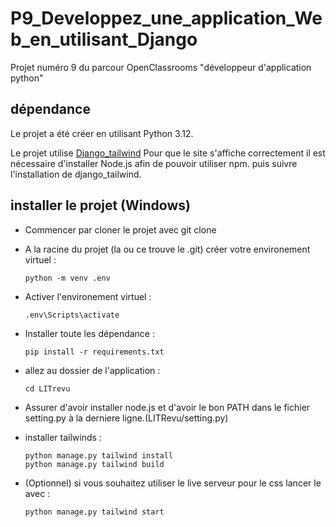 # P9_Developpez_une_application_Web_en_utilisant_Django

Projet numéro 9 du parcour OpenClassrooms "développeur d'application python"

## dépendance

Le projet a été créer en utilisant Python 3.12.

Le projet utilise [Django_tailwind](https://github.com/timonweb/django-tailwind/tree/master)
Pour que le site s'affiche correctement il est nécessaire d'installer Node.js afin de pouvoir utiliser npm.
puis suivre l'installation de django_tailwind.


## installer le projet (Windows)

- Commencer par cloner le projet avec git clone

- A la racine du projet (la ou ce trouve le .git) créer votre environement virtuel :
    ```
    python -m venv .env
    ```
- Activer l'environement virtuel :
    ```
    .env\Scripts\activate
    ```
- Installer toute les dépendance :
    ```
    pip install -r requirements.txt
    ```
- allez au dossier de l'application : 
    ```
    cd LITrevu
    ```
- Assurer d'avoir installer node.js et d'avoir le bon PATH dans le fichier setting.py à la derniere ligne.(LITRevu/setting.py)

- installer tailwinds : 
    ```
    python manage.py tailwind install
    python manage.py tailwind build
    ```

- (Optionnel) si vous souhaitez utiliser le live serveur pour le css lancer le avec : 
    ```
    python manage.py tailwind start
    ```
